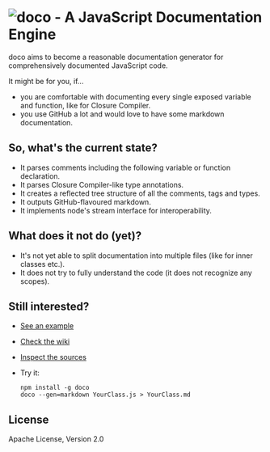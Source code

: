 ![doco - A JavaScript Documentation Engine](https://raw.github.com/dcodeIO/doco/master/doco.png)
======================================
doco aims to become a reasonable documentation generator for comprehensively documented JavaScript code.

It might be for you, if...

* you are comfortable with documenting every single exposed variable and function, like for Closure Compiler.
* you use GitHub a lot and would love to have some markdown documentation.

So, what's the current state?
-----------------------------
* It parses comments including the following variable or function declaration.
* It parses Closure Compiler-like type annotations.
* It creates a reflected tree structure of all the comments, tags and types.
* It outputs GitHub-flavoured markdown.
* It implements node's stream interface for interoperability.

What does it not do (yet)?
--------------------------
* It's not yet able to split documentation into multiple files (like for inner classes etc.).
* It does not try to fully understand the code (it does not recognize any scopes).

Still interested?
-----------------
* [See an example](https://github.com/dcodeIO/ByteBuffer.js/wiki/API)
* [Check the wiki](https://github.com/dcodeIO/doco/wiki)
* [Inspect the sources](https://github.com/dcodeIO/doco/tree/master/src)
* Try it:
  
  `npm install -g doco`  
  `doco --gen=markdown YourClass.js > YourClass.md`

License
-------
Apache License, Version 2.0
